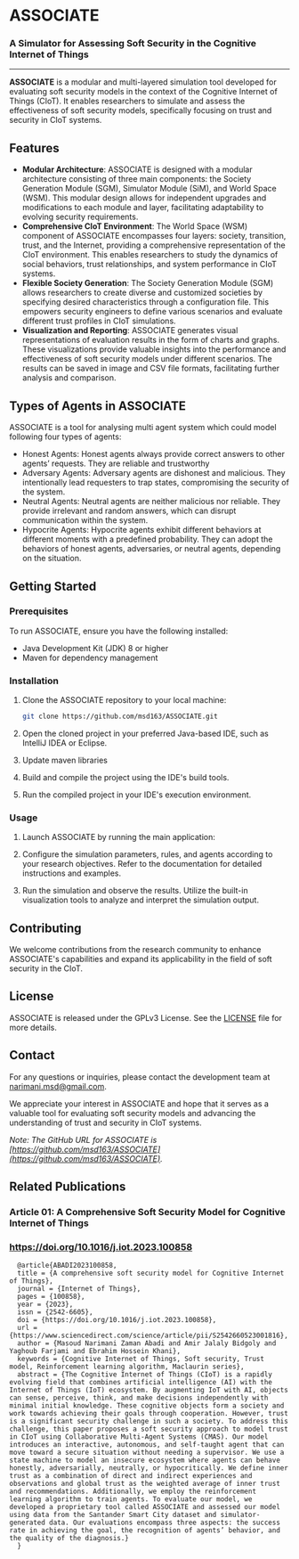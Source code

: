
# ASSOCIATE
### A Simulator for Assessing Soft Security in the Cognitive Internet of Things

---


**ASSOCIATE** is a modular and multi-layered simulation tool developed for evaluating soft security models in the context of the Cognitive Internet of Things (CIoT). It enables researchers to simulate and assess the effectiveness of soft security models, specifically focusing on trust and security in CIoT systems.

## Features

- **Modular Architecture**: ASSOCIATE is designed with a modular architecture consisting of three main components: the Society Generation Module (SGM), Simulator Module (SiM), and World Space (WSM). This modular design allows for independent upgrades and modifications to each module and layer, facilitating adaptability to evolving security requirements.
- **Comprehensive CIoT Environment**: The World Space (WSM) component of ASSOCIATE encompasses four layers: society, transition, trust, and the Internet, providing a comprehensive representation of the CIoT environment. This enables researchers to study the dynamics of social behaviors, trust relationships, and system performance in CIoT systems.
- **Flexible Society Generation**: The Society Generation Module (SGM) allows researchers to create diverse and customized societies by specifying desired characteristics through a configuration file. This empowers security engineers to define various scenarios and evaluate different trust profiles in CIoT simulations.
- **Visualization and Reporting**: ASSOCIATE generates visual representations of evaluation results in the form of charts and graphs. These visualizations provide valuable insights into the performance and effectiveness of soft security models under different scenarios. The results can be saved in image and CSV file formats, facilitating further analysis and comparison.

## Types of Agents in ASSOCIATE
ASSOCIATE is a tool for analysing multi agent system which could model following four types of agents:
- Honest Agents: Honest agents always provide correct answers to other agents’ requests. They are reliable and trustworthy
- Adversary Agents: Adversary agents are dishonest and malicious. They intentionally lead requesters to trap states, compromising the security of the system.
- Neutral Agents: Neutral agents are neither malicious nor reliable. They provide irrelevant and random answers, which can disrupt communication within the system.
- Hypocrite Agents: Hypocrite agents exhibit different behaviors at different moments with a predefined probability. They can adopt the behaviors of honest agents, adversaries, or neutral agents, depending on the situation.

## Getting Started

### Prerequisites

To run ASSOCIATE, ensure you have the following installed:

- Java Development Kit (JDK) 8 or higher
- Maven for dependency management

### Installation

1. Clone the ASSOCIATE repository to your local machine:
    ```bash  
    git clone https://github.com/msd163/ASSOCIATE.git
    ```

2. Open the cloned project in your preferred Java-based IDE, such as IntelliJ IDEA or Eclipse.

3. Update maven libraries

4. Build and compile the project using the IDE's build tools.

5. Run the compiled project in your IDE's execution environment.

### Usage

1. Launch ASSOCIATE by running the main application:

2. Configure the simulation parameters, rules, and agents according to your research objectives. Refer to the documentation for detailed instructions and examples.

3. Run the simulation and observe the results. Utilize the built-in visualization tools to analyze and interpret the simulation output.

## Contributing

We welcome contributions from the research community to enhance ASSOCIATE's capabilities and expand its applicability in the field of soft security in the CIoT.

## License

ASSOCIATE is released under the GPLv3 License. See the [LICENSE](LICENSE) file for more details.

## Contact

For any questions or inquiries, please contact the development team at [narimani.msd@gmail.com](mailto:narimani.msd@gmail.com).

We appreciate your interest in ASSOCIATE and hope that it serves as a valuable tool for evaluating soft security models and advancing the understanding of trust and security in CIoT systems.

*Note: The GitHub URL for ASSOCIATE is [https://github.com/msd163/ASSOCIATE](https://github.com/msd163/ASSOCIATE).*

## Related Publications

### Article 01: A Comprehensive Soft Security Model for Cognitive Internet of Things

###  https://doi.org/10.1016/j.iot.2023.100858


      @article{ABADI2023100858,
      title = {A comprehensive soft security model for Cognitive Internet of Things},
      journal = {Internet of Things},
      pages = {100858},
      year = {2023},
      issn = {2542-6605},
      doi = {https://doi.org/10.1016/j.iot.2023.100858},
      url = {https://www.sciencedirect.com/science/article/pii/S2542660523001816},
      author = {Masoud Narimani Zaman Abadi and Amir Jalaly Bidgoly and Yaghoub Farjami and Ebrahim Hossein Khani},
      keywords = {Cognitive Internet of Things, Soft security, Trust model, Reinforcement learning algorithm, Maclaurin series},
      abstract = {The Cognitive Internet of Things (CIoT) is a rapidly evolving field that combines artificial intelligence (AI) with the Internet of Things (IoT) ecosystem. By augmenting IoT with AI, objects can sense, perceive, think, and make decisions independently with minimal initial knowledge. These cognitive objects form a society and work towards achieving their goals through cooperation. However, trust is a significant security challenge in such a society. To address this challenge, this paper proposes a soft security approach to model trust in CIoT using Collaborative Multi-Agent Systems (CMAS). Our model introduces an interactive, autonomous, and self-taught agent that can move toward a secure situation without needing a supervisor. We use a state machine to model an insecure ecosystem where agents can behave honestly, adversarially, neutrally, or hypocritically. We define inner trust as a combination of direct and indirect experiences and observations and global trust as the weighted average of inner trust and recommendations. Additionally, we employ the reinforcement learning algorithm to train agents. To evaluate our model, we developed a proprietary tool called ASSOCIATE and assessed our model using data from the Santander Smart City dataset and simulator-generated data. Our evaluations encompass three aspects: the success rate in achieving the goal, the recognition of agents’ behavior, and the quality of the diagnosis.}
      }


